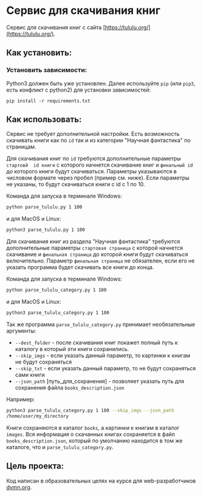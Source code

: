 # Сервис для скачивания книг

Сервис для скачивания книг с сайта [https://tululu.org/](https://tululu.org/).

## Как установить:

### Установить зависимости:

Python3 должен быть уже установлен. Далее используйте `pip` (или `pip3`, есть
конфликт с python2) для установки зависимостей:

```
pip install -r requirements.txt
```

## Как использовать:

Сервис не требует дополнительной настройки. Есть возможность скачивать 
книги как по `id` так и из категории "Научная фантастика" по страницам.

Для скачивания книг по `id` требуются дополнительные параметры `стартовй 
id книги` с которого начнется скачивание книг и `финальный id` до которого 
книги будут скачиваться. Параметры указываются в числовом формате через 
пробел (пример см. ниже). Если параметры не указаны, то
будут скачиваться книги с id с 1 по 10.

Команда для запуска в терминале Windows:

```sh
python parse_tululu.py 1 100
```

и для MacOS и Linux:

```sh
python3 parse_tululu.py 1 100
```
Для скачивания книг из раздела "Научная фантастика" требуются 
дополнительные параметры `стартовая страница` с которой начнется скачивание и 
`финальная страница` до которой книги будут скачиваться включительно. 
Параметр `финальная страница` не обязателен, если его не указать программа 
будет скачивать все книги до конца.

Команда для запуска в терминале Windows:

```sh
python parse_tululu_category.py 1 100
```

и для MacOS и Linux:

```sh
python3 parse_tululu_category.py 1 100
```

Так же программа `parse_tululu_category.py` принимает необязательные 
аргументы:

* `--dest_folder` - после скачивания книг покажет полный путь к каталогу в 
  который эти книги сохранились.
* `--skip_imgs` - если указать данный параметр, то картинки к книгам не 
  будут сохраняться
* `--skip_txt` - если указать данный параметр, то не будут сохраняться 
  сами книги
* `--json_path` [путь_для_сохранения] - позволяет указать путь для 
  сохранения файла `books_description.json`

Например:
```sh
python3 parse_tululu_category.py 1 100 --skip_imgs --json_path 
/home/user/my_directory
```

Книги сохраняются в каталог `books`, а картинки к книгам в 
каталог `images`. Вся информация о скачанных книгах сохраняется в файл 
`books_description.json`, который по умолчанию находится в том же 
каталоге, что и `parse_tululu_category.py`.

## Цель проекта:

Код написан в образовательных целях на курсе для
web-разработчиков [dvmn.org](https://dvmn.org/).